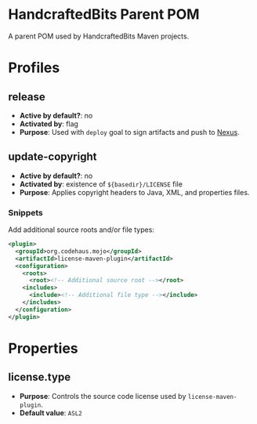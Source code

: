 # HandcraftedBits Parent POM

A parent POM used by HandcraftedBits Maven projects.

# Profiles

## release

* **Active by default?**: no
* **Activated by**: flag
* **Purpose**: Used with `deploy` goal to sign artifacts and push to [Nexus](https://oss.sonatype.org).

## update-copyright

* **Active by default?**: no
* **Activated by**: existence of `${basedir}/LICENSE` file
* **Purpose**: Applies copyright headers to Java, XML, and properties files.

### Snippets

Add additional source roots and/or file types:

```xml
<plugin>
  <groupId>org.codehaus.mojo</groupId>
  <artifactId>license-maven-plugin</artifactId>
  <configuration>
    <roots>
      <root><!-- Additional source root --></root>
    <includes>
      <include><!-- Additional file type --></include>
    </includes>
  </configuration>
</plugin>
```

# Properties

## license.type

* **Purpose**: Controls the source code license used by `license-maven-plugin`.
* **Default value**: `ASL2`